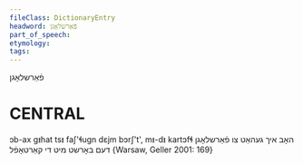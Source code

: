 ```yaml
---
fileClass: DictionaryEntry
headword: פֿאַרשלאָגן
part_of_speech: 
etymology: 
tags: 
---
```

פֿאַרשלאָגן

CENTRAL
========

ɔb-ax gᵻhat tsᵻ faʃ'ɬugn dɛjm bɔrʃ't', mᵻ-dᵻ kartɔfɬ האָב איך געהאַט צו פֿאַרשלאָגן דעם באָרשט מיט די קאַרטאָפֿל {Warsaw, Geller 2001: 169}

